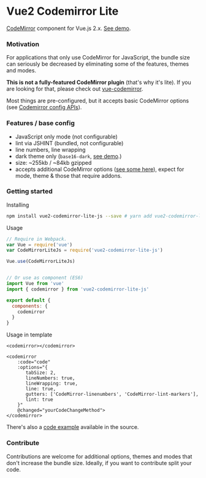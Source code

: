 # Vue2 Codemirror Lite
[CodeMirror](http://codemirror.net/) component for Vue.js 2.x. [See demo](https://danmindru.github.io/vue2-codemirror-lite-js).


### Motivation
For applications that only use CodeMirror for JavaScript, the bundle size can seriously be decreased by eliminating some of the features, themes and modes. 

**This is not a fully-featured CodeMirror plugin** (that's why it's lite). If you are looking for that, please check out [vue-codemirror](https://surmon-china.github.io/vue-codemirror).

Most things are pre-configured, but it accepts basic CodeMirror options (see [Codemirror config APIs](http://codemirror.net/doc/manual.html#config)). 

### Features / base config
- JavaScript only mode (not configurable)
- lint via JSHINT (bundled, not configurable)
- line numbers, line wrapping
- dark theme only (`base16-dark`, [see demo](https://danmindru.github.io/vue2-codemirror-lite-js).)
- size: ~255kb / ~84kb gzipped
- accepts additional CodeMirror options ([see some here](http://codemirror.net/doc/manual.html)), expect for mode, theme & those that require addons.

### Getting started
Installing
``` bash
npm install vue2-codemirror-lite-js --save # yarn add vue2-codemirror-lite-js
```

Usage
``` javascript
// Require in Webpack.
var Vue = require('vue')
var CodeMirrorLiteJs = require('vue2-codemirror-lite-js')

Vue.use(CodeMirrorLiteJs)


// Or use as component (ES6)
import Vue from 'vue'
import { codemirror } from 'vue2-codemirror-lite-js'

export default {
  components: {
    codemirror
  }
}
```


Usage in template
```vue
<codemirror></codemirror>

<codemirror
    :code="code"
    :options="{
       tabSize: 2,
       lineNumbers: true,
       lineWrapping: true,
       line: true,
       gutters: ['CodeMirror-linenumbers', 'CodeMirror-lint-markers'],
       lint: true
    }"
    @changed="yourCodeChangeMethod">
</codemirror>
```

There's also a [code example](https://github.com/danmindru/vue2-codemirror-lite-js/tree/master/demo/index.html) available in the source.

### Contribute
Contributions are welcome for additional options, themes and modes that don't increase the bundle size. Ideally, if you want to contribute split your code.
